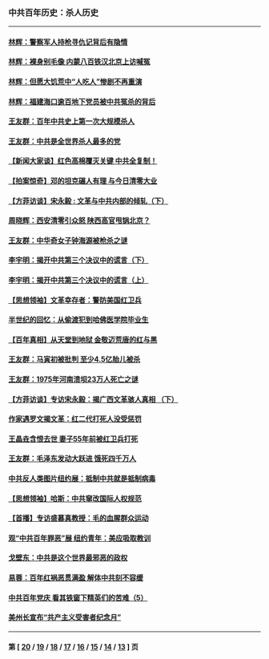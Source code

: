 ### 中共百年历史：杀人历史
---
#### [林辉：警察军人持枪寻仇记背后有隐情](../../pages/nf1176106/n14029745.md?07290430) 
#### [林辉：裸身别毛像 内蒙八百铁汉北京上访喊冤](../../pages/nf1176106/n14026693.md?07290430) 
#### [林辉：但愿大饥荒中“人吃人”惨剧不再重演](../../pages/nf1176106/n14020531.md?07290430) 
#### [林辉：福建海口逾百地下党员被中共冤杀的背后](../../pages/nf1176106/n13878946.md?07290430) 
#### [王友群：百年中共史上第一次大规模杀人](../../pages/nf1176106/n13863785.md?07290430) 
#### [王友群：中共是全世界杀人最多的党](../../pages/nf1176106/n13860689.md?07290430) 
#### [【新闻大家谈】红色高棉覆灭关键 中共全复制！](../../pages/nf1176106/n13850222.md?07290430) 
#### [【拍案惊奇】邓的坦克碾人有理 与今日清零大业](../../pages/nf1176106/n13729574.md?07290430) 
#### [【方菲访谈】宋永毅 : 文革与中共内部的倾轧（下）](../../pages/nf1176106/n13486836.md?07290430) 
#### [周晓辉：西安清零引众怒 陕西高官甩锅北京？](../../pages/nf1176106/n13484627.md?07290430) 
#### [王友群：中华奇女子钟海源被枪杀之谜](../../pages/nf1176106/n13430555.md?07290430) 
#### [李宇明：揭开中共第三个决议中的谎言（下）](../../pages/nf1176106/n13389389.md?07290430) 
#### [李宇明：揭开中共第三个决议中的谎言（上）](../../pages/nf1176106/n13388697.md?07290430) 
#### [【思想领袖】文革幸存者：警防美国红卫兵](../../pages/nf1176106/n13339289.md?07290430) 
#### [半世纪的回忆：从偷渡犯到哈佛医学院毕业生](../../pages/nf1176106/n13345328.md?07290430) 
#### [【百年真相】从天堂到地狱 金敬迈荒唐的红与黑](../../pages/nf1176106/n13336995.md?07290430) 
#### [王友群：马寅初被批判 至少4.5亿胎儿被杀](../../pages/nf1176106/n13260313.md?07290430) 
#### [王友群：1975年河南溃坝23万人死亡之谜](../../pages/nf1176106/n13231576.md?07290430) 
#### [【方菲访谈】专访宋永毅：揭广西文革骇人真相 （下）](../../pages/nf1176106/n13209074.md?07290430) 
#### [作家遇罗文揭文革：红二代打死人没受惩罚](../../pages/nf1176106/n13205254.md?07290430) 
#### [王晶垚含恨去世 妻子55年前被红卫兵打死](../../pages/nf1176106/n13203590.md?07290430) 
#### [王友群：毛泽东发动大跃进 饿死四千万人](../../pages/nf1176106/n13177158.md?07290430) 
#### [中共反人类图片纽约展：抵制中共就是抵制病毒](../../pages/nf1176106/n13115371.md?07290430) 
#### [【思想领袖】哈斯：中共窜改国际人权规范](../../pages/nf1176106/n13053647.md?07290430) 
#### [【首播】专访盛慕真教授：毛的血腥群众运动](../../pages/nf1176106/n13091782.md?07290430) 
#### [观“中共百年罪恶”展 纽约青年：美应吸取教训](../../pages/nf1176106/n13085246.md?07290430) 
#### [戈壁东：中共是这个世界最邪恶的政权](../../pages/nf1176106/n13085641.md?07290430) 
#### [易蓉：百年红祸恶贯满盈 解体中共刻不容缓](../../pages/nf1176106/n13084455.md?07290430) 
#### [中共百年党庆 看其铁窗下精英们的苦难（5）](../../pages/nf1176106/n13076766.md?07290430) 
#### [美州长宣布“共产主义受害者纪念月”](../../pages/nf1176106/n13074024.md?07290430) 

---
#### 第 [ [20](./20.md?07290430) / [19](./19.md?07290430) / [18](./18.md?07290430) / [17](./17.md?07290430) / [16](./16.md?07290430) / [15](./15.md?07290430) / [14](./14.md?07290430) / [13](./13.md?07290430) ] 页
